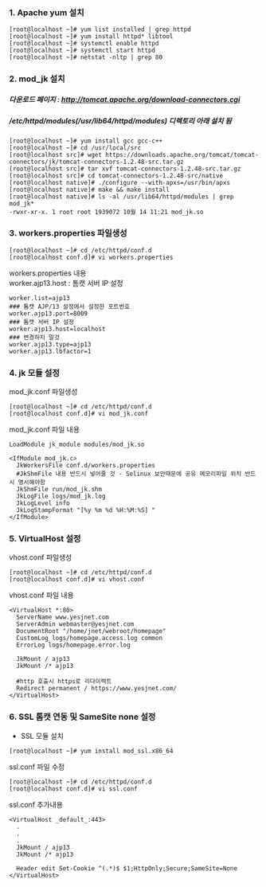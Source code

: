 
### 1. Apache yum 설치
```console
[root@localhost ~]# yum list installed | grep httpd
[root@localhost ~]# yum install httpd* libtool
[root@localhost ~]# systemctl enable httpd
[root@localhost ~]# systemctl start httpd
[root@localhost ~]# netstat -nltp | grep 80
```
### 2. mod_jk 설치
##### 다운로드 페이지 : <http://tomcat.apache.org/download-connectors.cgi>
##### /etc/httpd/modules(/usr/lib64/httpd/modules) 디렉토리 아래 설치 됨

```console
[root@localhost ~]# yum install gcc gcc-c++
[root@localhost ~]# cd /usr/local/src
[root@localhost src]# wget https://downloads.apache.org/tomcat/tomcat-connectors/jk/tomcat-connectors-1.2.48-src.tar.gz
[root@localhost src]# tar xvf tomcat-connectors-1.2.48-src.tar.gz
[root@localhost src]# cd tomcat-connectors-1.2.48-src/native
[root@localhost native]# ./configure --with-apxs=/usr/bin/apxs
[root@localhost native]# make && make install
[root@localhost native]# ls -al /usr/lib64/httpd/modules | grep mod_jk*
-rwxr-xr-x. 1 root root 1939072 10월 14 11:21 mod_jk.so
```
### 3. workers.properties 파일생성
```console
[root@localhost ~]# cd /etc/httpd/conf.d
[root@localhost conf.d]# vi workers.properties
```
workers.properties 내용   
worker.ajp13.host : 톰캣 서버 IP 설정
```configure
worker.list=ajp13
### 톰캣 AJP/13 설정에서 설정한 포트번호
worker.ajp13.port=8009
### 톰캣 서버 IP 설정
worker.ajp13.host=localhost
### 변경하지 말것
worker.ajp13.type=ajp13
worker.ajp13.lbfactor=1
```

### 4. jk 모듈 설정
mod_jk.conf 파일생성
```console
[root@localhost ~]# cd /etc/httpd/conf.d
[root@localhost conf.d]# vi mod_jk.conf
```
mod_jk.conf 파일 내용
```configure
LoadModule jk_module modules/mod_jk.so

<IfModule mod_jk.c>
  JkWorkersFile conf.d/workers.properties
  #JkShmFile 내용 반드시 넣어줄 것 - Selinux 보안때문에 공유 메모리파일 위치 반드시 명시해야함
  JkShmFile run/mod_jk.shm
  JkLogFile logs/mod_jk.log
  JkLogLevel info
  JkLogStampFormat "[%y %m %d %H:%M:%S] "
</IfModule>
```
### 5. VirtualHost 설정
vhost.conf 파일생성
```console
[root@localhost ~]# cd /etc/httpd/conf.d
[root@localhost conf.d]# vi vhost.conf
```
vhost.conf 파일 내용
```configure
<VirtualHost *:80>
  ServerName www.yesjnet.com
  ServerAdmin webmaster@yesjnet.com
  DocumentRoot "/home/jnet/webroot/homepage"
  CustomLog logs/homepage.access.log common
  ErrorLog logs/homepage.error.log

  JkMount / ajp13
  JkMount /* ajp13

  #http 호출시 https로 리다이렉트
  Redirect permanent / https://www.yesjnet.com/
</VirtualHost>
```
### 6. SSL 톰캣 연동 및 SameSite none 설정
* SSL 모듈 설치
```console
[root@localhost ~]# yum install mod_ssl.x86_64
```
ssl.conf 파일 수정
```console
[root@localhost ~]# cd /etc/httpd/conf.d
[root@localhost conf.d]# vi ssl.conf
```
ssl.conf 추가내용
```configure
<VirtualHost _default_:443>
  .
  .
  .
  JkMount / ajp13
  JkMount /* ajp13

  Header edit Set-Cookie ^(.*)$ $1;HttpOnly;Secure;SameSite=None
</VirtualHost>
```
